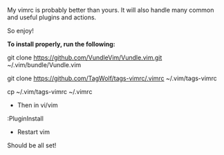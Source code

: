 My vimrc is probably better than yours. It will also handle many common and useful plugins and actions.

So enjoy!

**To install properly, run the following:**

 git clone https://github.com/VundleVim/Vundle.vim.git ~/.vim/bundle/Vundle.vim

 git clone https://github.com/TagWolf/tags-vimrc/.vimrc ~/.vim/tags-vimrc

 cp ~/.vim/tags-vimrc ~/.vimrc

* Then in vi/vim

 :PluginInstall

* Restart vim

Should be all set!
